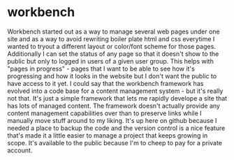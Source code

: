 # workbench
Workbench started out as a way to manage several web pages under one site and as a way to avoid rewriting boiler plate html and css everytime I wanted to tryout a different layout or color/font scheme for those pages. Additionally I can set the status of any page so that it doesn't show to the public but only to logged in users of a given user group. This helps with "pages in progress" - pages that I want to be able to see how it's progressing and how it looks in the website but I don't want the public to have access to it yet. I could say that the workbench framework has evolved into a code base for a content management system - but it's really not that. It's just a simple framework that lets me rapidly develope a site that has lots of managed content. The framework doesn't actually provide any content management capabilities over than to preserve links while I manually move stuff around to my liking. It's up here on github because I needed a place to backup the code and the version control is a nice feature that's made it a little easier to manage a project that keeps growing in scope. It's available to the public because I'm to cheep to pay for a private account. 

